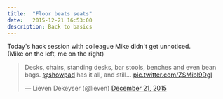 ```yaml
---
title:  "Floor beats seats"
date:   2015-12-21 16:53:00
description: Back to basics
---
```


Today's hack session with colleague Mike didn't get unnoticed.    
(Mike on the left, me on the right)

<blockquote class="twitter-tweet" lang="en"><p lang="en" dir="ltr">Desks, chairs, standing desks, bar stools, benches and even bean bags. <a href="https://twitter.com/showpad">@showpad</a> has it all, and still... <a href="https://t.co/ZSMibI9Dgl">pic.twitter.com/ZSMibI9Dgl</a></p>&mdash; Lieven Dekeyser (@lieven) <a href="https://twitter.com/lieven/status/678883943714832384">December 21, 2015</a></blockquote>
<script async src="//platform.twitter.com/widgets.js" charset="utf-8"></script>
